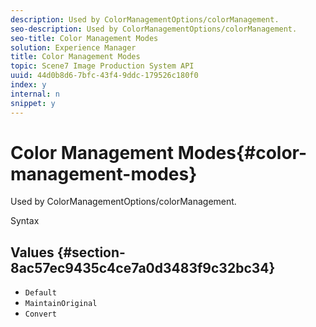 ```yaml
---
description: Used by ColorManagementOptions/colorManagement.
seo-description: Used by ColorManagementOptions/colorManagement.
seo-title: Color Management Modes
solution: Experience Manager
title: Color Management Modes
topic: Scene7 Image Production System API
uuid: 44d0b8d6-7bfc-43f4-9ddc-179526c180f0
index: y
internal: n
snippet: y
---
```


# Color Management Modes{#color-management-modes}

Used by ColorManagementOptions/colorManagement.

 Syntax 

## Values {#section-8ac57ec9435c4ce7a0d3483f9c32bc34}

* `Default` 
* `MaintainOriginal` 
* `Convert`

